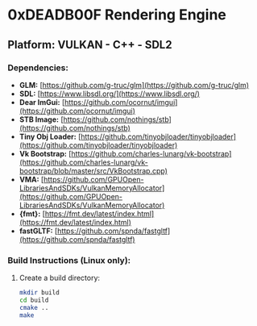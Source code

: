 # 0xDEADB00F Rendering Engine
## Platform: VULKAN - C++ - SDL2

### Dependencies:
- **GLM:** [https://github.com/g-truc/glm](https://github.com/g-truc/glm)
- **SDL:** [https://www.libsdl.org/](https://www.libsdl.org/)
- **Dear ImGui:** [https://github.com/ocornut/imgui](https://github.com/ocornut/imgui)
- **STB Image:** [https://github.com/nothings/stb](https://github.com/nothings/stb)
- **Tiny Obj Loader:** [https://github.com/tinyobjloader/tinyobjloader](https://github.com/tinyobjloader/tinyobjloader)
- **Vk Bootstrap:** [https://github.com/charles-lunarg/vk-bootstrap](https://github.com/charles-lunarg/vk-bootstrap/blob/master/src/VkBootstrap.cpp)
- **VMA:** [https://github.com/GPUOpen-LibrariesAndSDKs/VulkanMemoryAllocator](https://github.com/GPUOpen-LibrariesAndSDKs/VulkanMemoryAllocator)
- **{fmt}:** [https://fmt.dev/latest/index.html](https://fmt.dev/latest/index.html)
- **fastGLTF:** [https://github.com/spnda/fastgltf](https://github.com/spnda/fastgltf)

### Build Instructions (Linux only):
1. Create a build directory:
   ```bash
   mkdir build
   cd build
   cmake ..
   make
